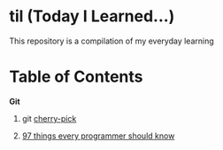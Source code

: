 # til (Today I Learned...)

This repository is a compilation of my everyday learning

# Table of Contents
**Git**
1. git [cherry-pick](https://github.com/CherryMinguito/TIL/blob/main/Git/cherry-pick.md)

1. [97 things every programmer should know](https://github.com/CherryMinguito/TIL/blob/main/Books/97_things_every_programmer_should_know.md)
